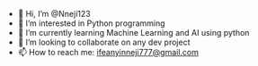 - 👋 Hi, I’m @Nneji123
- 👀 I’m interested in Python programming
- 🌱 I’m currently learning Machine Learning and AI using python
- 💞️ I’m looking to collaborate on any dev project
- 📫 How to reach me: ifeanyinneji777@gmail.com

<!---
Nneji123/Nneji123 is a ✨ special ✨ repository because its `README.md` (this file) appears on your GitHub profile.
You can click the Preview link to take a look at your changes.
--->
